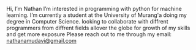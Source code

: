 Hi, I’m Nathan 
I’m interested in programming with python for machine learning.
I’m currently a student at the University of Murang'a doing my degree in Computer Science.
looking to collaborate with diffrent programmers from diffrent fields allover the globe for growth of my skills and get more exposure
Please reach out to me through my email: nathanamudavi@gmail.com


<!---
nathansungu/nathansungu is a ✨ special ✨ repository because its `README.md` (this file) appears on your GitHub profile.
You can click the Preview link to take a look at your changes.
--->
